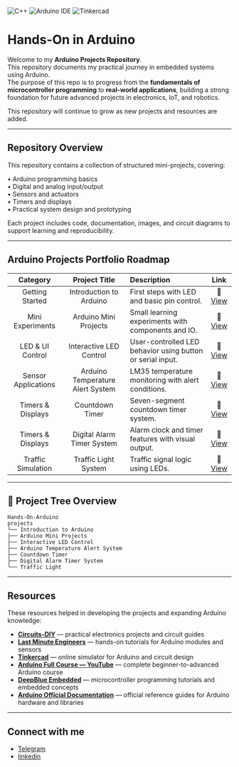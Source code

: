 ![C++](https://img.shields.io/badge/C++-00599C?style=for-the-badge&logo=cplusplus&logoColor=white)
![Arduino IDE](https://img.shields.io/badge/Arduino_IDE-00979D?style=for-the-badge&logo=arduino&logoColor=white)
![Tinkercad](https://img.shields.io/badge/Tinkercad-FF6F00?style=for-the-badge&logo=autodesk&logoColor=white)

# Hands-On in Arduino

Welcome to my **Arduino Projects Repository**.  
This repository documents my practical journey in embedded systems using Arduino.  
The purpose of this repo is to progress from the **fundamentals of microcontroller programming** to **real-world applications**, building a strong foundation for future advanced projects in electronics, IoT, and robotics.

This repository will continue to grow as new projects and resources are added.

---

##  Repository Overview

This repository contains a collection of structured mini-projects, covering:

• Arduino programming basics  
• Digital and analog input/output  
• Sensors and actuators  
• Timers and displays  
• Practical system design and prototyping  

Each project includes code, documentation, images, and circuit diagrams to support learning and reproducibility.

---

##  Arduino Projects Portfolio Roadmap

| Category | Project Title | Description | Link |
|:---:|:---:|:---|:---:|
| Getting Started | Introduction to Arduino | First steps with LED and basic pin control. | 🔗 [View](https://github.com/MohsenSafari83/Hands-On-Arduino/tree/main/projects/Introduction%20to%20Arduino) |
| Mini Experiments | Arduino Mini Projects | Small learning experiments with components and IO. | 🔗 [View](https://github.com/MohsenSafari83/Hands-On-Arduino/tree/main/projects/Arduino%20Mini%20Projects) |
| LED & UI Control | Interactive LED Control | User-controlled LED behavior using button or serial input. | 🔗 [View](https://github.com/MohsenSafari83/Hands-On-Arduino/tree/main/projects/Interactive%20LED%20Control) |
| Sensor Applications | Arduino Temperature Alert System | LM35 temperature monitoring with alert conditions. | 🔗 [View](https://github.com/MohsenSafari83/Hands-On-Arduino/tree/main/projects/Arduino%20Temperature%20Alert%20System) |
| Timers & Displays | Countdown Timer | Seven-segment countdown timer system. | 🔗 [View](https://github.com/MohsenSafari83/Hands-On-Arduino/tree/main/projects/Countdown%20timer) |
| Timers & Displays | Digital Alarm Timer System | Alarm clock and timer features with visual output. | 🔗 [View](https://github.com/MohsenSafari83/Hands-On-Arduino/tree/main/projects/Digital%20Alarm%20Timer%20System) |
| Traffic Simulation | Traffic Light System | Traffic signal logic using LEDs. | 🔗 [View](https://github.com/MohsenSafari83/Hands-On-Arduino/tree/main/projects/Traffic%20Light) |

---
## 🌳 Project Tree Overview
```
Hands-On-Arduino
projects
└── Introduction to Arduino
├── Arduino Mini Projects
├── Interactive LED Control
├── Arduino Temperature Alert System
├── Countdown Timer
├── Digital Alarm Timer System
└── Traffic Light
```

---

##  Resources

These resources helped in developing the projects and expanding Arduino knowledge:

- **[Circuits-DIY](https://www.circuits-diy.com/)** — practical electronics projects and circuit guides
- **[Last Minute Engineers](https://lastminuteengineers.com/)** — hands-on tutorials for Arduino modules and sensors
- **[Tinkercad](https://www.tinkercad.com/)** — online simulator for Arduino and circuit design
- **[Arduino Full Course — YouTube](https://www.youtube.com/watch?v=DPqiIzK97K0&t=17339s)** — complete beginner-to-advanced Arduino course
- **[DeepBlue Embedded](https://deepbluembedded.com/)** — microcontroller programming tutorials and embedded concepts
- **[Arduino Official Documentation](https://docs.arduino.cc/)** — official reference guides for Arduino hardware and libraries


---
## Connect with me
- [Telegram](https://t.me/Mohsenn_sri)
- [linkedin](https://www.linkedin.com/in/mohsenn-safari)
